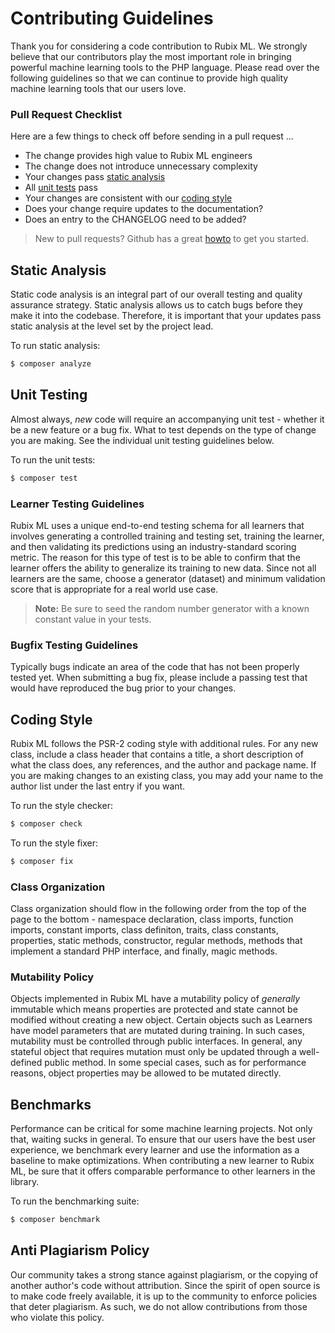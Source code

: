 # Contributing Guidelines
Thank you for considering a code contribution to Rubix ML. We strongly believe that our contributors play the most important role in bringing powerful machine learning tools to the PHP language. Please read over the following guidelines so that we can continue to provide high quality machine learning tools that our users love.

### Pull Request Checklist
Here are a few things to check off before sending in a pull request ...

- The change provides high value to Rubix ML engineers
- The change does not introduce unnecessary complexity
- Your changes pass [static analysis](#static-analysis)
- All [unit tests](#unit-testing) pass
- Your changes are consistent with our [coding style](#coding-style)
- Does your change require updates to the documentation?
- Does an entry to the CHANGELOG need to be added?

> New to pull requests? Github has a great [howto](https://help.github.com/articles/about-pull-requests/) to get you started.

## Static Analysis
Static code analysis is an integral part of our overall testing and quality assurance strategy. Static analysis allows us to catch bugs before they make it into the codebase. Therefore, it is important that your updates pass static analysis at the level set by the project lead.

To run static analysis:
```sh
$ composer analyze
```
  
## Unit Testing
Almost always, *new* code will require an accompanying unit test - whether it be a new feature or a bug fix. What to test depends on the type of change you are making. See the individual unit testing guidelines below.

To run the unit tests:
```sh
$ composer test
```

### Learner Testing Guidelines
Rubix ML uses a unique end-to-end testing schema for all learners that involves generating a controlled training and testing set, training the learner, and then validating its predictions using an industry-standard scoring metric. The reason for this type of test is to be able to confirm that the learner offers the ability to generalize its training to new data. Since not all learners are the same, choose a generator (dataset) and minimum validation score that is appropriate for a real world use case.

> **Note:** Be sure to seed the random number generator with a known constant value in your tests.

### Bugfix Testing Guidelines
Typically bugs indicate an area of the code that has not been properly tested yet. When submitting a bug fix, please include a passing test that would have reproduced the bug prior to your changes.

## Coding Style
Rubix ML follows the PSR-2 coding style with additional rules. For any new class, include a class header that contains a title, a short description of what the class does, any references, and the author and package name. If you are making changes to an existing class, you may add your name to the author list under the last entry if you want.

To run the style checker:
```sh
$ composer check
```

To run the style fixer:
```sh
$ composer fix
```

### Class Organization
Class organization should flow in the following order from the top of the page to the bottom - namespace declaration, class imports, function imports, constant imports, class definiton, traits, class constants, properties, static methods, constructor, regular methods, methods that implement a standard PHP interface, and finally, magic methods.

### Mutability Policy
Objects implemented in Rubix ML have a mutability policy of *generally* immutable which means properties are protected and state cannot be modified without creating a new object. Certain objects such as Learners have model parameters that are mutated during training. In such cases, mutability must be controlled through public interfaces. In general, any stateful object that requires mutation must only be updated through a well-defined public method. In some special cases, such as for performance reasons, object properties may be allowed to be mutated directly.

## Benchmarks
Performance can be critical for some machine learning projects. Not only that, waiting sucks in general. To ensure that our users have the best user experience, we benchmark every learner and use the information as a baseline to make optimizations. When contributing a new learner to Rubix ML, be sure that it offers comparable performance to other learners in the library.

To run the benchmarking suite:
```sh
$ composer benchmark
```

## Anti Plagiarism Policy
Our community takes a strong stance against plagiarism, or the copying of another author's code without attribution. Since the spirit of open source is to make code freely available, it is up to the community to enforce policies that deter plagiarism. As such, we do not allow contributions from those who violate this policy.